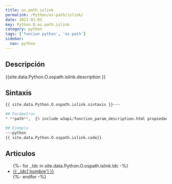 ```yaml
---
title: os.path.islink
permalink: /Python/os-path/islink/
date: 2021-01-01
key: Python.O.os.path.islink
category: python
tags: ['funcion python', 'os-path']
sidebar: 
  nav: python
---
```


## Descripción
{{site.data.Python.O.ospath.islink.description }}

## Sintaxis
~~~python
{{ site.data.Python.O.ospath.islink.sintaxis }}~~~

## Parámetros
* **path**,  {% include w3api/function_param_description.html propiedad=site.data.Python.O.os.path.islink valor="path" %}

## Ejemplo
~~~python
{{ site.data.Python.O.ospath.islink.code}}
~~~

## Artículos
<ul>
{%- for _ldc in site.data.Python.O.ospath.islink.ldc -%}
   <li>
       <a href="{{_ldc['url'] }}">{{ _ldc['nombre'] }}</a>
   </li>
{%- endfor -%}
</ul>
